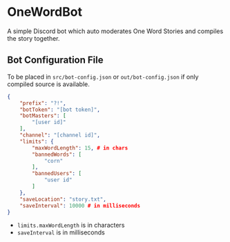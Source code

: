 # OneWordBot

A simple Discord bot which auto moderates One Word Stories and compiles the story together.

## Bot Configuration File

To be placed in `src/bot-config.json` or `out/bot-config.json` if only compiled source is available.

```JSON
{
    "prefix": "?!",
    "botToken": "[bot token]",
    "botMasters": [
        "[user id]"
    ],
    "channel": "[channel id]",
    "limits": {
        "maxWordLength": 15, # in chars
        "bannedWords": [
            "corn"
        ],
        "bannedUsers": [
            "user id"
        ]
    },
    "saveLocation": "story.txt",
    "saveInterval": 10000 # in milliseconds
}
```

* `limits.maxWordLength` is in characters
* `saveInterval` is in milliseconds
